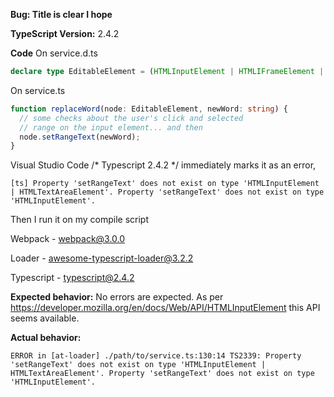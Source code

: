 **Bug: Title is clear I hope**

**TypeScript Version:**  2.4.2

**Code**
On service.d.ts

```typescript
declare type EditableElement = (HTMLInputElement | HTMLIFrameElement | HTMLTextAreaElement);
```


On service.ts

```typescript
function replaceWord(node: EditableElement, newWord: string) {
  // some checks about the user's click and selected
  // range on the input element... and then
  node.setRangeText(newWord);
}
```

Visual Studio Code /* Typescript 2.4.2 */ immediately marks it as an error,


`
[ts]
Property 'setRangeText' does not exist on type 'HTMLInputElement | HTMLTextAreaElement'.
  Property 'setRangeText' does not exist on type 'HTMLInputElement'.
`

Then I run it on my compile script

Webpack - webpack@3.0.0

Loader - awesome-typescript-loader@3.2.2

Typescript - typescript@2.4.2



**Expected behavior:**
No errors are expected. As per
https://developer.mozilla.org/en/docs/Web/API/HTMLInputElement
this API seems available.

**Actual behavior:**

`
ERROR in [at-loader] ./path/to/service.ts:130:14
    TS2339: Property 'setRangeText' does not exist on type 'HTMLInputElement | HTMLTextAreaElement'.
  Property 'setRangeText' does not exist on type 'HTMLInputElement'.
`
